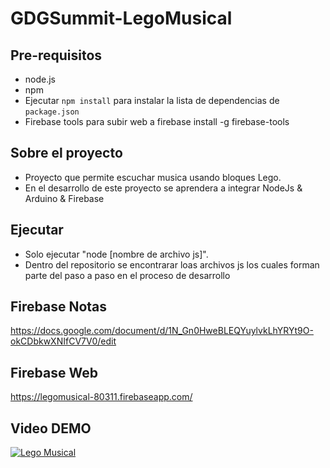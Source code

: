 # GDGSummit-LegoMusical

Pre-requisitos
-------------
- node.js
- npm
- Ejecutar `npm install` para instalar la lista de dependencias de `package.json`
- Firebase tools para subir web a firebase
install -g firebase-tools

Sobre el proyecto
-------------
- Proyecto que permite escuchar musica usando bloques Lego.
- En el desarrollo de este proyecto se aprendera a integrar NodeJs & Arduino & Firebase 
   
Ejecutar
-------------
- Solo ejecutar "node [nombre de archivo js]". 
- Dentro del repositorio se encontrarar loas archivos js los cuales forman parte del paso a paso en el proceso de desarrollo

Firebase Notas
-------------
https://docs.google.com/document/d/1N_Gn0HweBLEQYuylvkLhYRYt9O-okCDbkwXNIfCV7V0/edit

Firebase Web
-------------
https://legomusical-80311.firebaseapp.com/

Video DEMO
-------------  
[![Lego Musical](http://img.youtube.com/vi/dPlEU16eJOA/0.jpg)](http://www.youtube.com/watch?v=dPlEU16eJOA "GDG Nodejs LEGO Musical ")

 